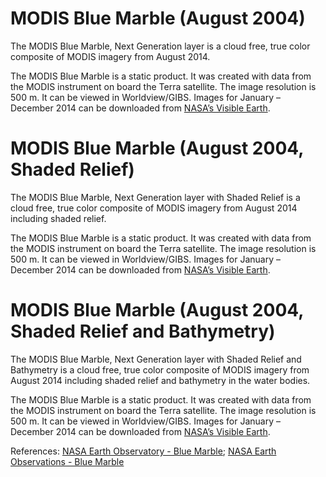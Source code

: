 # MODIS Blue Marble (August 2004)
The MODIS Blue Marble, Next Generation layer is a cloud free, true color composite of MODIS imagery from August 2014.

The MODIS Blue Marble is a static product. It was created with data from the MODIS instrument on board the Terra satellite. The image resolution is 500 m. It can be viewed in Worldview/GIBS. Images for January – December 2014 can be downloaded from [NASA’s Visible Earth](http://visibleearth.nasa.gov/view.php?id=74117).

# MODIS Blue Marble (August 2004, Shaded Relief)
The MODIS Blue Marble, Next Generation layer with Shaded Relief is a cloud free, true color composite of MODIS imagery from August 2014 including shaded relief.

The MODIS Blue Marble is a static product. It was created with data from the MODIS instrument on board the Terra satellite. The image resolution is 500 m. It can be viewed in Worldview/GIBS. Images for January – December 2014 can be downloaded from [NASA’s Visible Earth](http://visibleearth.nasa.gov/view.php?id=74117).

# MODIS Blue Marble (August 2004, Shaded Relief and Bathymetry)
The MODIS Blue Marble, Next Generation layer with Shaded Relief and Bathymetry is a cloud free, true color composite of MODIS imagery from August 2014 including shaded relief and bathymetry in the water bodies.

The MODIS Blue Marble is a static product. It was created with data from the MODIS instrument on board the Terra satellite. The image resolution is 500 m. It can be viewed in Worldview/GIBS. Images for January – December 2014 can be downloaded from [NASA’s Visible Earth](http://visibleearth.nasa.gov/view.php?id=74117). 

References: [NASA Earth Observatory - Blue Marble](http://earthobservatory.nasa.gov/Features/BlueMarble/); [NASA Earth Observations - Blue Marble](http://neo.sci.gsfc.nasa.gov/view.php?datasetId=BlueMarbleNG-TB)

